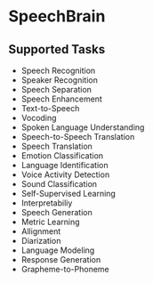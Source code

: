 # SpeechBrain

## Supported Tasks

- Speech Recognition
- Speaker Recognition
- Speech Separation
- Speech Enhancement
- Text-to-Speech
- Vocoding
- Spoken Language Understanding
- Speech-to-Speech Translation
- Speech Translation
- Emotion Classification
- Language Identification
- Voice Activity Detection
- Sound Classification
- Self-Supervised Learning
- Interpretabiliy
- Speech Generation
- Metric Learning
- Allignment
- Diarization
- Language Modeling
- Response Generation
- Grapheme-to-Phoneme
